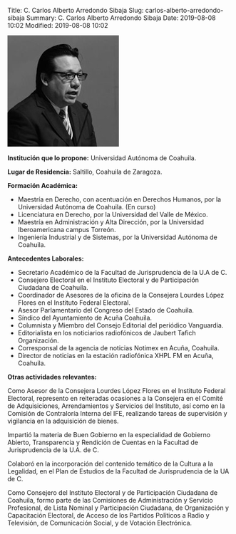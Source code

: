 Title: C. Carlos Alberto Arredondo Sibaja
Slug: carlos-alberto-arredondo-sibaja
Summary: C. Carlos Alberto Arredondo Sibaja
Date: 2019-08-08 10:02
Modified: 2019-08-08 10:02


![C. Carlos Alberto Arredondo Sibaja](carlos-alberto-arredondo-sibaja.jpg)

**Institución que lo propone:** Universidad Autónoma de Coahuila.

**Lugar de Residencia:** Saltillo, Coahuila de Zaragoza.

**Formación Académica:**

* Maestría en Derecho, con acentuación en Derechos Humanos, por la Universidad Autónoma de Coahuila. (En curso)
* Licenciatura en Derecho, por la Universidad del Valle de México.
* Maestría en Administración y Alta Dirección, por la Universidad Iberoamericana campus Torreón.
* Ingeniería Industrial y de Sistemas, por la Universidad Autónoma de Coahuila.

**Antecedentes Laborales:**

* Secretario Académico de la Facultad de Jurisprudencia de la U.A de C.
* Consejero Electoral en el Instituto Electoral y de Participación Ciudadana de Coahuila.
* Coordinador de Asesores de la oficina de la Consejera Lourdes López Flores en el Instituto Federal Electoral.
* Asesor Parlamentario del Congreso del Estado de Coahuila.
* Síndico del Ayuntamiento de Acuña Coahuila.
* Columnista y Miembro del Consejo Editorial del periódico Vanguardia.
* Editorialista en los noticiarios radiofónicos de Jaubert Tafich Organización.
* Corresponsal de la agencia de noticias Notimex en Acuña, Coahuila.
* Director de noticias en la estación radiofónica XHPL FM en Acuña, Coahuila.

**Otras actividades relevantes:**

Como Asesor de la Consejera Lourdes López Flores en el Instituto Federal Electoral, represento en reiteradas ocasiones a la Consejera en el Comité de Adquisiciones, Arrendamientos y Servicios del Instituto, así como en la Comisión de Contraloría Interna del IFE, realizando tareas de supervisión y vigilancia en la adquisición de bienes.

Impartió la materia de Buen Gobierno en la especialidad de Gobierno Abierto, Transparencia y Rendición de Cuentas en la Facultad de Jurisprudencia de la U.A. de C.

Colaboró en la incorporación del contenido temático de la Cultura a la Legalidad, en el Plan de Estudios de la Facultad de Jurisprudencia de la UA de C.

Como Consejero del Instituto Electoral y de Participación Ciudadana de Coahuila, formo parte de las Comisiones de Administración y Servicio Profesional, de Lista Nominal y Participación Ciudadana, de Organización y Capacitación Electoral, de Acceso de los Partidos Políticos a Radio y Televisión, de Comunicación Social, y de Votación Electrónica.
